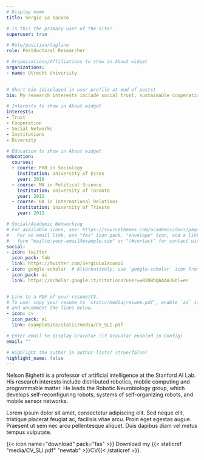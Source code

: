 ```yaml
---
# Display name
title: Sergio Lo Iacono

# Is this the primary user of the site?
superuser: true

# Role/position/tagline
role: Postdoctoral Researcher

# Organizations/Affiliations to show in About widget
organizations:
- name: Utrecht University
  

# Short bio (displayed in user profile at end of posts)
bio: My research interests include social trust, sustainable cooperation, and collective action.

# Interests to show in About widget
interests:
- Trust
- Cooperation
- Social Networks
- Institutions
- Diversity 

# Education to show in About widget
education:
  courses:
  - course: PhD in Sociology
    institution: University of Essex
    year: 2018
  - course: MA in Political Science
    institution: University of Toronto
    year: 2012
  - course: BA in International Relations
    institution: University of Trieste
    year: 2011

# Social/Academic Networking
# For available icons, see: https://sourcethemes.com/academic/docs/page-builder/#icons
#   For an email link, use "fas" icon pack, "envelope" icon, and a link in the
#   form "mailto:your-email@example.com" or "/#contact" for contact widget.
social:
- icon: twitter
  icon_pack: fab
  link: https://twitter.com/SergioLoIacono1
- icon: google-scholar  # Alternatively, use `google-scholar` icon from `ai` icon pack
  icon_pack: ai
  link: https://scholar.google.it/citations?user=wR20BhQAAAAJ&hl=en


# Link to a PDF of your resume/CV.
# To use: copy your resume to `static/media/resume.pdf`, enable `ai` icons in `params.toml`, 
# and uncomment the lines below.
- icon: cv
  icon_pack: ai
  link: exampleSite/static/media/CV_SLI.pdf

# Enter email to display Gravatar (if Gravatar enabled in Config)
email: ""

# Highlight the author in author lists? (true/false)
highlight_name: false
---
```


Nelson Bighetti is a professor of artificial intelligence at the Stanford AI Lab. His research interests include distributed robotics, mobile computing and programmable matter. He leads the Robotic Neurobiology group, which develops self-reconfiguring robots, systems of self-organizing robots, and mobile sensor networks.

Lorem ipsum dolor sit amet, consectetur adipiscing elit. Sed neque elit, tristique placerat feugiat ac, facilisis vitae arcu. Proin eget egestas augue. Praesent ut sem nec arcu pellentesque aliquet. Duis dapibus diam vel metus tempus vulputate.

{{< icon name="download" pack="fas" >}} Download my {{< staticref "media/CV_SLI.pdf" "newtab" >}}CV{{< /staticref >}}.
